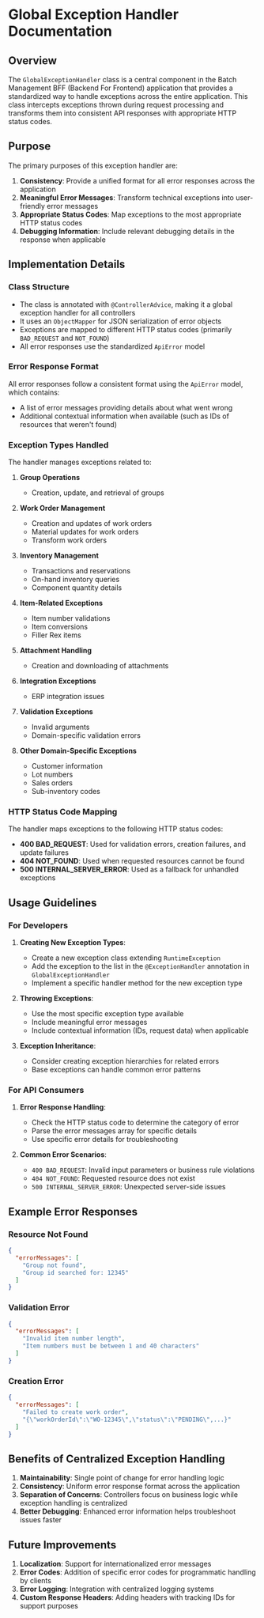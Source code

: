 # Global Exception Handler Documentation

## Overview

The `GlobalExceptionHandler` class is a central component in the Batch Management BFF (Backend For Frontend) application that provides a standardized way to handle exceptions across the entire application. This class intercepts exceptions thrown during request processing and transforms them into consistent API responses with appropriate HTTP status codes.

## Purpose

The primary purposes of this exception handler are:

1. **Consistency**: Provide a unified format for all error responses across the application
2. **Meaningful Error Messages**: Transform technical exceptions into user-friendly error messages
3. **Appropriate Status Codes**: Map exceptions to the most appropriate HTTP status codes
4. **Debugging Information**: Include relevant debugging details in the response when applicable

## Implementation Details

### Class Structure

- The class is annotated with `@ControllerAdvice`, making it a global exception handler for all controllers
- It uses an `ObjectMapper` for JSON serialization of error objects
- Exceptions are mapped to different HTTP status codes (primarily `BAD_REQUEST` and `NOT_FOUND`)
- All error responses use the standardized `ApiError` model

### Error Response Format

All error responses follow a consistent format using the `ApiError` model, which contains:
- A list of error messages providing details about what went wrong
- Additional contextual information when available (such as IDs of resources that weren't found)

### Exception Types Handled

The handler manages exceptions related to:

1. **Group Operations**
   - Creation, update, and retrieval of groups

2. **Work Order Management**
   - Creation and updates of work orders
   - Material updates for work orders
   - Transform work orders

3. **Inventory Management**
   - Transactions and reservations
   - On-hand inventory queries
   - Component quantity details

4. **Item-Related Exceptions**
   - Item number validations
   - Item conversions
   - Filler Rex items

5. **Attachment Handling**
   - Creation and downloading of attachments

6. **Integration Exceptions**
   - ERP integration issues

7. **Validation Exceptions**
   - Invalid arguments
   - Domain-specific validation errors

8. **Other Domain-Specific Exceptions**
   - Customer information
   - Lot numbers
   - Sales orders
   - Sub-inventory codes

### HTTP Status Code Mapping

The handler maps exceptions to the following HTTP status codes:

- **400 BAD_REQUEST**: Used for validation errors, creation failures, and update failures
- **404 NOT_FOUND**: Used when requested resources cannot be found
- **500 INTERNAL_SERVER_ERROR**: Used as a fallback for unhandled exceptions

## Usage Guidelines

### For Developers

1. **Creating New Exception Types**:
   - Create a new exception class extending `RuntimeException`
   - Add the exception to the list in the `@ExceptionHandler` annotation in `GlobalExceptionHandler`
   - Implement a specific handler method for the new exception type

2. **Throwing Exceptions**:
   - Use the most specific exception type available
   - Include meaningful error messages
   - Include contextual information (IDs, request data) when applicable

3. **Exception Inheritance**:
   - Consider creating exception hierarchies for related errors
   - Base exceptions can handle common error patterns

### For API Consumers

1. **Error Response Handling**:
   - Check the HTTP status code to determine the category of error
   - Parse the error messages array for specific details
   - Use specific error details for troubleshooting

2. **Common Error Scenarios**:
   - `400 BAD_REQUEST`: Invalid input parameters or business rule violations
   - `404 NOT_FOUND`: Requested resource does not exist
   - `500 INTERNAL_SERVER_ERROR`: Unexpected server-side issues

## Example Error Responses

### Resource Not Found
```json
{
  "errorMessages": [
    "Group not found",
    "Group id searched for: 12345"
  ]
}
```

### Validation Error
```json
{
  "errorMessages": [
    "Invalid item number length",
    "Item numbers must be between 1 and 40 characters"
  ]
}
```

### Creation Error
```json
{
  "errorMessages": [
    "Failed to create work order",
    "{\"workOrderId\":\"WO-12345\",\"status\":\"PENDING\",...}"
  ]
}
```

## Benefits of Centralized Exception Handling

1. **Maintainability**: Single point of change for error handling logic
2. **Consistency**: Uniform error response format across the application
3. **Separation of Concerns**: Controllers focus on business logic while exception handling is centralized
4. **Better Debugging**: Enhanced error information helps troubleshoot issues faster

## Future Improvements

1. **Localization**: Support for internationalized error messages
2. **Error Codes**: Addition of specific error codes for programmatic handling by clients
3. **Error Logging**: Integration with centralized logging systems
4. **Custom Response Headers**: Adding headers with tracking IDs for support purposes